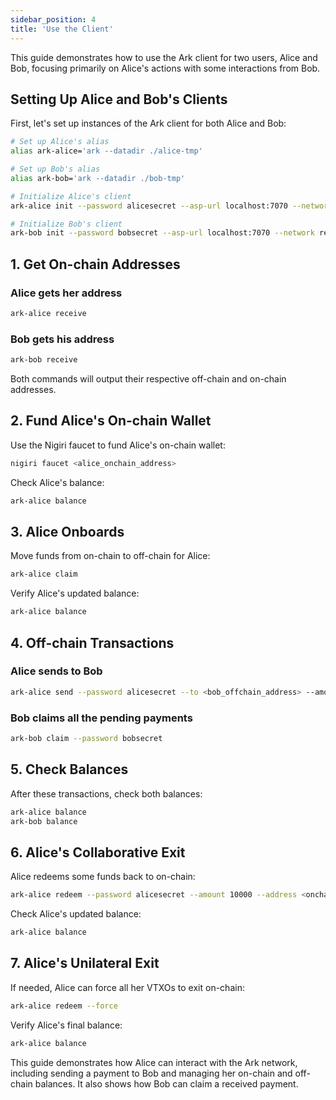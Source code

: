 ```yaml
---
sidebar_position: 4
title: 'Use the Client'
---
```


This guide demonstrates how to use the Ark client for two users, Alice and Bob, focusing primarily on Alice's actions with some interactions from Bob.

## Setting Up Alice and Bob's Clients

First, let's set up instances of the Ark client for both Alice and Bob:

```sh
# Set up Alice's alias
alias ark-alice='ark --datadir ./alice-tmp'

# Set up Bob's alias
alias ark-bob='ark --datadir ./bob-tmp'

# Initialize Alice's client
ark-alice init --password alicesecret --asp-url localhost:7070 --network regtest --explorer http://localhost:3000

# Initialize Bob's client
ark-bob init --password bobsecret --asp-url localhost:7070 --network regtest --explorer http://localhost:3000
```

## 1. Get On-chain Addresses

### Alice gets her address

```sh
ark-alice receive
```

### Bob gets his address

```sh
ark-bob receive
```

Both commands will output their respective off-chain and on-chain addresses.

## 2. Fund Alice's On-chain Wallet

Use the Nigiri faucet to fund Alice's on-chain wallet:

```sh
nigiri faucet <alice_onchain_address>
```

Check Alice's balance:

```sh
ark-alice balance
```

## 3. Alice Onboards

Move funds from on-chain to off-chain for Alice:

```sh
ark-alice claim
```

Verify Alice's updated balance:

```sh
ark-alice balance
```

## 4. Off-chain Transactions

### Alice sends to Bob

```sh
ark-alice send --password alicesecret --to <bob_offchain_address> --amount 15000
```

### Bob claims all the pending payments

```sh
ark-bob claim --password bobsecret
```

## 5. Check Balances

After these transactions, check both balances:

```sh
ark-alice balance
ark-bob balance
```

## 6. Alice's Collaborative Exit

Alice redeems some funds back to on-chain:

```sh
ark-alice redeem --password alicesecret --amount 10000 --address <onchain_address>
```

Check Alice's updated balance:

```sh
ark-alice balance
```

## 7. Alice's Unilateral Exit

If needed, Alice can force all her VTXOs to exit on-chain:

```sh
ark-alice redeem --force
```

Verify Alice's final balance:

```sh
ark-alice balance
```

This guide demonstrates how Alice can interact with the Ark network, including sending a payment to Bob and managing her on-chain and off-chain balances. It also shows how Bob can claim a received payment.